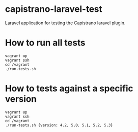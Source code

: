 # capistrano-laravel-test
Laravel application for testing the Capistrano laravel plugin.

# How to run all tests

```shell
vagrant up
vagrant ssh
cd /vagrant
./run-tests.sh
```

# How to tests against a specific version

```shell
vagrant up
vagrant ssh
cd /vagrant
./run-tests.sh {version: 4.2, 5.0, 5.1, 5.2, 5.3}
```
